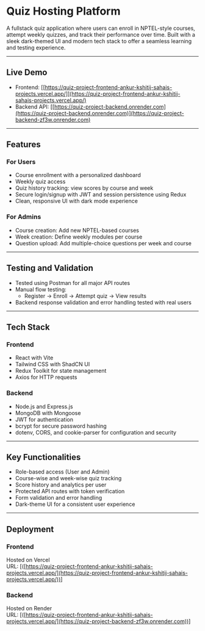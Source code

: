 # Quiz Hosting Platform

A fullstack quiz application where users can enroll in NPTEL-style courses, attempt weekly quizzes, and track their performance over time. Built with a sleek dark-themed UI and modern tech stack to offer a seamless learning and testing experience.

---

## Live Demo

- Frontend: [[https://quiz-project-frontend-ankur-kshitij-sahais-projects.vercel.app/]](https://quiz-project-frontend-ankur-kshitij-sahais-projects.vercel.app/)
- Backend API: [[https://quiz-project-backend.onrender.com](https://quiz-project-backend.onrender.com)](https://quiz-project-backend-zf3w.onrender.com)
---

## Features

### For Users
- Course enrollment with a personalized dashboard
- Weekly quiz access
- Quiz history tracking: view scores by course and week
- Secure login/signup with JWT and session persistence using Redux
- Clean, responsive UI with dark mode experience

### For Admins
- Course creation: Add new NPTEL-based courses
- Week creation: Define weekly modules per course
- Question upload: Add multiple-choice questions per week and course

---

## Testing and Validation

- Tested using Postman for all major API routes
- Manual flow testing:
  - Register → Enroll → Attempt quiz → View results
- Backend response validation and error handling tested with real users

---

## Tech Stack

### Frontend
- React with Vite
- Tailwind CSS with ShadCN UI
- Redux Toolkit for state management
- Axios for HTTP requests

### Backend
- Node.js and Express.js
- MongoDB with Mongoose
- JWT for authentication
- bcrypt for secure password hashing
- dotenv, CORS, and cookie-parser for configuration and security

---

## Key Functionalities

- Role-based access (User and Admin)
- Course-wise and week-wise quiz tracking
- Score history and analytics per user
- Protected API routes with token verification
- Form validation and error handling
- Dark-theme UI for a consistent user experience

---
## Deployment

### Frontend
Hosted on Vercel  
URL: [([https://quiz-project-frontend-ankur-kshitij-sahais-projects.vercel.app/](https://quiz-project-frontend-ankur-kshitij-sahais-projects.vercel.app/))]

### Backend
Hosted on Render  
URL: [([https://quiz-project-frontend-ankur-kshitij-sahais-projects.vercel.app/](https://quiz-project-backend-zf3w.onrender.com))]

